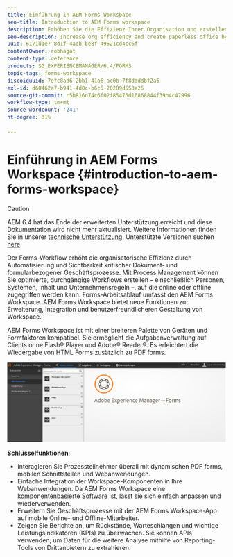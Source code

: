 ```yaml
---
title: Einführung in AEM Forms Workspace
seo-title: Introduction to AEM Forms workspace
description: Erhöhen Sie die Effizienz Ihrer Organisation und erstellen Sie ein papierloses Büro durch Automatisierung von Geschäftsprozessen mithilfe von LiveCycle AEM Forms Workspace.
seo-description: Increase org efficiency and create paperless office by business process automation using LiveCycle AEM Forms workspace.
uuid: 6171d1e7-8d1f-4adb-be8f-49521cd4cc6f
contentOwner: robhagat
content-type: reference
products: SG_EXPERIENCEMANAGER/6.4/FORMS
topic-tags: forms-workspace
discoiquuid: 7efc8ad6-2bb1-41a6-ac0b-7f8ddddbf2a6
exl-id: d60462a7-b941-4d0c-b6c5-20289d553a25
source-git-commit: c5b816d74c6f02f85476d16868844f39b4c47996
workflow-type: tm+mt
source-wordcount: '241'
ht-degree: 31%

---
```


# Einführung in AEM Forms Workspace {#introduction-to-aem-forms-workspace}

>[!CAUTION]
>
>AEM 6.4 hat das Ende der erweiterten Unterstützung erreicht und diese Dokumentation wird nicht mehr aktualisiert. Weitere Informationen finden Sie in unserer [technische Unterstützung](https://helpx.adobe.com/de/support/programs/eol-matrix.html). Unterstützte Versionen suchen [here](https://experienceleague.adobe.com/docs/?lang=de).

Der Forms-Workflow erhöht die organisatorische Effizienz durch Automatisierung und Sichtbarkeit kritischer Dokument- und formularbezogener Geschäftsprozesse. Mit Process Management können Sie optimierte, durchgängige Workflows erstellen – einschließlich Personen, Systemen, Inhalt und Unternehmensregeln –, auf die online oder offline zugegriffen werden kann. Forms-Arbeitsablauf umfasst den AEM Forms Workspace. AEM Forms Workspace bietet neue Funktionen zur Erweiterung, Integration und benutzerfreundlicheren Gestaltung von Workspace.

AEM Forms Workspace ist mit einer breiteren Palette von Geräten und Formfaktoren kompatibel. Sie ermöglicht die Aufgabenverwaltung auf Clients ohne Flash® Player und Adobe® Reader®. Es erleichtert die Wiedergabe von HTML Forms zusätzlich zu PDF forms.

![html-ws](assets/html-ws.png)

**Schlüsselfunktionen**:

* Interagieren Sie Prozessteilnehmer überall mit dynamischen PDF forms, mobilen Schnittstellen und Webanwendungen.
* Einfache Integration der Workspace-Komponenten in Ihre Webanwendungen. Da AEM Forms Workspace eine komponentenbasierte Software ist, lässt sie sich einfach anpassen und wiederverwenden.
* Erweitern Sie Geschäftsprozesse mit der AEM Forms Workspace-App auf mobile Online- und Offline-Mitarbeiter.
* Zeigen Sie Berichte an, um Rückstände, Warteschlangen und wichtige Leistungsindikatoren (KPIs) zu überwachen. Sie können APIs verwenden, um Daten für die weitere Analyse mithilfe von Reporting-Tools von Drittanbietern zu extrahieren.
